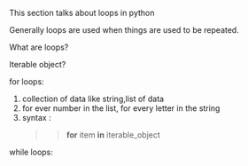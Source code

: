 This section talks about loops in python

Generally loops are used when things are used to be repeated.

What are loops?

Iterable object?


for loops:
1. collection of data like string,list of data
2. for ever number in the list, for every letter in the string
3. syntax :
    >>**for** item **in** iterable_object


while loops: